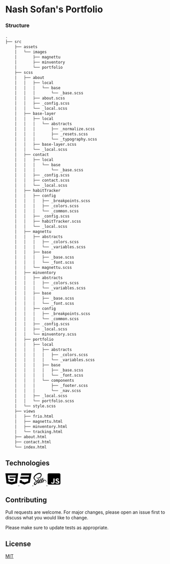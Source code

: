 # Nash Sofan's Portfolio


### Structure
```
.
├── src
    ├── assets
    │   └── images
    │       ├── magnettu
    │       ├── minventory
    │       └── portfolio
    ├── scss
    │   ├── about
    │   │   ├── local
    │   │   │   └── base
    │   │   │       └── _base.scss
    │   │   ├── about.scss
    │   │   ├── _config.scss
    │   │   └── _local.scss
    │   ├── base-layer
    │   │   ├── local
    │   │   │   └── abstracts
    │   │   │       ├── _normalize.scss
    │   │   │       ├── _resets.scss
    │   │   │       └── _typography.scss
    │   │   ├── base-layer.scss
    │   │   └── _local.scss
    │   ├── contact
    │   │   ├── local
    │   │   │   └── base
    │   │   │       └── _base.scss
    │   │   ├── _config.scss
    │   │   ├── contact.scss
    │   │   └── _local.scss
    │   ├── habitTracker
    │   │   ├── config
    │   │   │   ├── _breakpoints.scss
    │   │   │   ├── _colors.scss
    │   │   │   └── _common.scss
    │   │   ├── _config.scss
    │   │   ├── habitTracker.scss
    │   │   └── _local.scss
    │   ├── magnettu
    │   │   ├── abstracts
    │   │   │   ├── _colors.scss
    │   │   │   └── _variables.scss
    │   │   ├── base
    │   │   │   ├── _base.scss
    │   │   │   └── _font.scss
    │   │   └── magnettu.scss
    │   ├── minventory
    │   │   ├── abstracts
    │   │   │   ├── _colors.scss
    │   │   │   └── _variables.scss
    │   │   ├── base
    │   │   │   ├── _base.scss
    │   │   │   └── _font.scss
    │   │   ├── config
    │   │   │   ├── _breakpoints.scss
    │   │   │   └── _common.scss
    │   │   ├── _config.scss
    │   │   ├── _local.scss
    │   │   └── minventory.scss
    │   ├── portfolio
    │   │   ├── local
    │   │   │   ├── abstracts
    │   │   │   │   ├── _colors.scss
    │   │   │   │   └── _variables.scss
    │   │   │   ├── base
    │   │   │   │   ├── _base.scss
    │   │   │   │   └── _font.scss
    │   │   │   └── components
    │   │   │       ├── _footer.scss
    │   │   │       └── _nav.scss
    │   │   ├── _local.scss
    │   │   └── portfolio.scss
    │   └── style.scss
    ├── views
    │   ├── frio.html
    │   ├── magnettu.html
    │   ├── minventory.html
    │   └── tracking.html
    ├── about.html
    ├── contact.html
    └── index.html

```
## Technologies
<p align="left"> 
<a href="https://www.w3.org/html/" target="_blank" rel="noreferrer"> 
<img src="./src/assets/images/html5-brands.svg#gh-light-mode-only" alt="html5" width="40" height="40" /> 
</a>
<a href="https://www.w3schools.com/css/" target="_blank" rel="noreferrer"> 
<img src="./src//assets/images/css3-brands.svg" alt="css3" width="40" height="40"/> 
</a>
<a href="https://sass-lang.com" target="_blank" rel="noreferrer"> 
<img src="./src/assets/images/sass-brands.svg" alt="sass" width="40" height="40"/> 
</a> 
<a href="https://developer.mozilla.org/en-US/docs/Web/JavaScript" target="_blank" rel="noreferrer"> 
<img src="./src/assets/images/js-square-brands.svg" alt="javascript" width="40" height="40"/> 
</a>
</p>

## Contributing
Pull requests are welcome. For major changes, please open an issue first to discuss what you would like to change.

Please make sure to update tests as appropriate.

## License
[MIT](https://choosealicense.com/licenses/mit/)